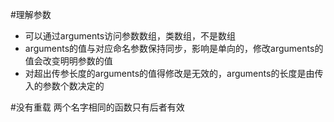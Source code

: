 #理解参数
*    可以通过arguments访问参数数组，类数组，不是数组
*    arguments的值与对应命名参数保持同步，影响是单向的，修改arguments的值会改变明明参数的值
*    对超出传参长度的arguments的值得修改是无效的，arguments的长度是由传入的参数个数决定的

#没有重载
两个名字相同的函数只有后者有效